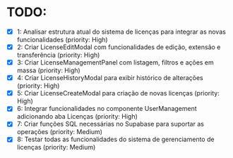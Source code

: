 # TODO:

- [x] 1: Analisar estrutura atual do sistema de licenças para integrar as novas funcionalidades (priority: High)
- [x] 2: Criar LicenseEditModal com funcionalidades de edição, extensão e transferência (priority: High)
- [x] 3: Criar LicenseManagementPanel com listagem, filtros e ações em massa (priority: High)
- [x] 4: Criar LicenseHistoryModal para exibir histórico de alterações (priority: High)
- [x] 5: Criar LicenseCreateModal para criação de novas licenças (priority: High)
- [x] 6: Integrar funcionalidades no componente UserManagement adicionando aba Licenças (priority: High)
- [x] 7: Criar funções SQL necessárias no Supabase para suportar as operações (priority: Medium)
- [x] 8: Testar todas as funcionalidades do sistema de gerenciamento de licenças (priority: Medium)
